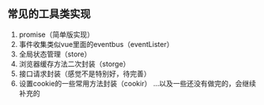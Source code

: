 ## 常见的工具类实现
1. promise（简单版实现）
2. 事件收集类似vue里面的eventbus（eventLister）
3. 全局状态管理（store）
4. 浏览器缓存方法二次封装（storge）
5. 接口请求封装（感觉不是特别好，待完善）
6. 设置cookie的一些常用方法封装（cookir）
...以及一些还没有做完的，会继续补充的
